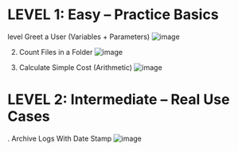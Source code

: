 # LEVEL 1: Easy – Practice Basics

level Greet a User (Variables + Parameters) ![image](https://github.com/user-attachments/assets/f8e95a51-e5a8-4068-a672-25ea0bd05598)

2. Count Files in a Folder
![image](https://github.com/user-attachments/assets/9cde665d-c7b3-4514-a224-fa613843b274)

3. Calculate Simple Cost (Arithmetic)
![image](https://github.com/user-attachments/assets/c1d22eb6-ee64-4e41-8064-66cf5b09d0fb)

# LEVEL 2: Intermediate – Real Use Cases
. Archive Logs With Date Stamp ![image](https://github.com/user-attachments/assets/84b7d5fa-9cdd-461b-8adf-674700da0b7c)
